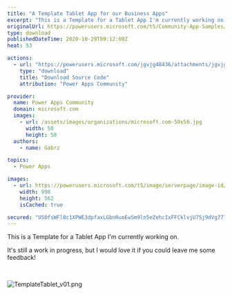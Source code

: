 ```yaml
---
title: "A Template Tablet App for our Business Apps"
excerpt: "This is a Template for a Tablet App I'm currently working on. It's still a work in progress, but I would love it if you could leave me some feedback!"
originalUrl: https://powerusers.microsoft.com/t5/Community-App-Samples/A-Template-Tablet-App-for-our-Business-Apps/td-p/732963
type: download
publishedDateTime: 2020-10-29T09:12:00Z
heat: 53

actions:
  - url: "https://powerusers.microsoft.com/jgvjg48436/attachments/jgvjg48436/AppFeedbackGallery/669/1/TemplateTablet_v01.msapp"
    type: "download"
    title: "Download Source Code"
    attribution: "Power Apps Community"

provider:
  name: Power Apps Community
  domain: microsoft.com
  images:
    - url: /assets/images/organizations/microsoft.com-50x50.jpg
      width: 50
      height: 50
  authors:
    - name: Gabrz

topics:
  - Power Apps

images:
  - url: https://powerusers.microsoft.com/t5/image/serverpage/image-id/192891i255888BB994AF9EC/image-size/large?v=v2&px=999
    width: 998
    height: 562
    isCached: true

secured: "USOfsWFl8c1XPWE3dpfaxLGbnRuoEwSm9ln5eZehcIxFFCklvjU7Sj9dVg777PGyWGsEFFIbSlSgxODUgsU5c+CC2YOJEFyqpzE7ysSXIW0fTMgX2RgugrocM5YGpXIAG6wKgbrXEY5CDdA1GPO0IKcnY/nUWqRIKRxD3fgL/wlkOtpcN0MGxKhsMk/T+6uBx9ZRtEGZjxPAwyzaMzCh5edvsFCqT8jGJOf0EYo/7xfFeMq13X3RcoazXr2SM4d33W3H0Y4XFtut45b1pP1pd0Ib4piKIp7fCGxEd5zM3Wamh6cdJqFjH/bJ11UxuRGjY4c3EOjR++SiGu9dIcR2m4VRrjglEkaq8L0C1mY43+z+DB3pLXBCOhJY3bYjgiVwmlT2AnbrWpRfhPoJi+YHBQ==;C04SGNcp5PTQ8Z5BIbj6AQ=="
---
```

<p>This is a Template for a Tablet App I'm currently working on.&nbsp;</p><p>It's still a work in progress, but I would love it if you could leave me some feedback!</p><p>&nbsp;</p><p><span class="lia-inline-image-display-wrapper lia-image-align-left" image-alt="TemplateTablet_v01.png" style="width: 999px;"><img src="https://powerusers.microsoft.com/t5/image/serverpage/image-id/192892i274B30D669DF45D8/image-size/large?v=v2&amp;px=999" role="button" title="TemplateTablet_v01.png" alt="TemplateTablet_v01.png" li-image-url="https://powerusers.microsoft.com/t5/image/serverpage/image-id/192892i274B30D669DF45D8?v=v2" li-image-display-id="'192892i274B30D669DF45D8'" li-message-uid="'732963'" li-messages-message-image="true" li-bindable="" class="lia-media-image" tabindex="0" li-bypass-lightbox-when-linked="true" li-use-hover-links="false"></span></p>

